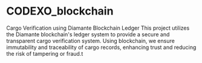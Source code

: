 # CODEXO_blockchain

Cargo Verification using Diamante Blockchain Ledger
This project utilizes the Diamante blockchain's ledger system to provide a secure and transparent cargo verification system. Using blockchain, we ensure immutability and traceability of cargo records, enhancing trust and reducing the risk of tampering or fraud.t 

